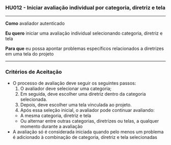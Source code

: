 ### HU012 - Iniciar avaliação individual por categoria, diretriz e tela

---

**Como** avaliador autenticado

**Eu quero** iniciar uma avaliação individual selecionando categoria, diretriz e tela

**Para que** eu possa apontar problemas específicos relacionados a diretrizes em uma tela do projeto

---

### Critérios de Aceitação

- O processo de avaliação deve seguir os seguintes passos:
  1. O avaliador deve selecionar uma categoria;
  2. Em seguida, deve escolher uma diretriz dentro da categoria selecionada.
  3. Depois, deve escolher uma tela vinculada ao projeto.
  4. Após essa seleção inicial, o avaliador pode continuar avaliando:
  - A mesma categoria, diretriz e tela
  - Ou alternar entre outras categorias, diretrizes ou telas, a qualquer momento durante a avaliação
- A avaliação só é considerada iniciada quando pelo menos um problema é adicionado à combinação de categoria, diretriz e tela selecionadas

